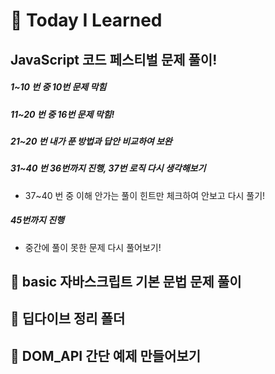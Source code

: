 # :pencil: Today I Learned

## JavaScript 코드 페스티벌 문제 풀이!

##### 1~10 번 중 10번 문제 막힘

##### 11~20 번 중 16번 문제 막힘!

##### 21~20 번 내가 푼 방법과 답안 비교하여 보완

##### 31~40 번 36번까지 진행, 37번 로직 다시 생각해보기

- 37~40 번 중 이해 안가는 풀이 힌트만 체크하여 안보고 다시 풀기!

##### 45번까지 진행

- 중간에 풀이 못한 문제 다시 풀어보기!

## :file_folder: basic 자바스크립트 기본 문법 문제 풀이

## :file_folder: 딥다이브 정리 폴더

## :file_folder: DOM_API 간단 예제 만들어보기



